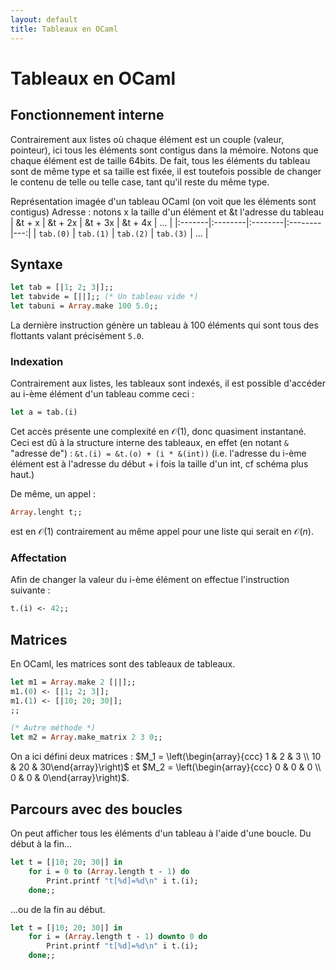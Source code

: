 ```yaml
---
layout: default
title: Tableaux en OCaml
---
```


# Tableaux en OCaml

## Fonctionnement interne
Contrairement aux listes où chaque élément est un couple (valeur, pointeur), ici tous les éléments sont contigus dans la mémoire. Notons que chaque élément est de taille 64bits. De fait, tous les éléments du tableau sont de même type et sa taille est fixée, il est toutefois possible de changer le contenu de telle ou telle case, tant qu'il reste du même type.

Représentation imagée d'un tableau OCaml (on voit que les éléments sont contigus)
Adresse : notons x la taille d'un élément et &t l'adresse du tableau
| &t + x | &t + 2x | &t + 3x | &t + 4x | … |
|:-------|:--------|:--------|:--------|---:|
| `tab.(0)` | `tab.(1)` | `tab.(2)` | `tab.(3)` | … |



## Syntaxe
```ocaml
let tab = [|1; 2; 3|];;
let tabvide = [||];; (* Un tableau vide *)
let tabuni = Array.make 100 5.0;;
```
La dernière instruction génère un tableau à 100 éléments qui sont tous des flottants valant précisément `5.0`.

### Indexation 
Contrairement aux listes, les tableaux sont indexés, il est possible d'accéder au i-ème élément d'un tableau comme ceci :
```ocaml 
let a = tab.(i)
```
Cet accès présente une complexité en $\mathscr O(1)$, donc quasiment instantané.
Ceci est dû à la structure interne des tableaux, en effet (en notant `&` "adresse de") :
`&t.(i) = &t.(o) + (i * &(int))` (i.e. l'adresse du i-ème élément est à l'adresse du début + i fois la taille d'un int, cf schéma plus haut.)

De même, un appel :
```ocaml
Array.lenght t;;
```
est en $\mathscr O(1)$ contrairement au même appel pour une liste qui serait en $\mathscr O(n)$.

### Affectation
Afin de changer la valeur du i-ème élément on effectue l'instruction suivante :
```ocaml
t.(i) <- 42;;
```

## Matrices
En OCaml, les matrices sont des tableaux de tableaux.
```ocaml
let m1 = Array.make 2 [||];;
m1.(0) <- [|1; 2; 3|];
m1.(1) <- [|10; 20; 30|];
;;

(* Autre méthode *)
let m2 = Array.make_matrix 2 3 0;;
```
On a ici défini deux matrices : $M_1 = \left(\begin{array}{ccc} 1 & 2 & 3 \\ 10 & 20 & 30\end{array}\right)$ et $M_2 = \left(\begin{array}{ccc} 0 & 0 & 0 \\ 0 & 0 & 0\end{array}\right)$. 

## Parcours avec des boucles
On peut afficher tous les éléments d'un tableau à l'aide d'une boucle.
Du début à la fin...
```ocaml
let t = [|10; 20; 30|] in 
	for i = 0 to (Array.length t - 1) do
		Print.printf "t[%d]=%d\n" i t.(i);
	done;; 
```
...ou de la fin au début.
```ocaml
let t = [|10; 20; 30|] in 
	for i = (Array.length t - 1) downto 0 do
		Print.printf "t[%d]=%d\n" i t.(i);
	done;; 
```
